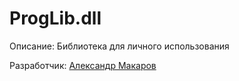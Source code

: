 # ProgLib.dll

Описание: Библиотека для личного использования

Разработчик: [Александр Макаров](https://vk.com/the_alex_mark)
